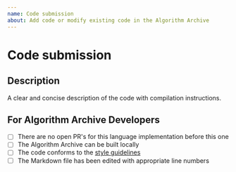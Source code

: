 ```yaml
---
name: Code submission
about: Add code or modify existing code in the Algorithm Archive
---
```


<!--
Thanks for submitting code to the Algorithm Archive!

Before continuing, please be sure you have read the [How to contribute guide for code submission](https://github.com/algorithm-archivists/algorithm-archive/wiki/How-to-Contribute#step-3---submitting-code) and have:

1. edited the Markdown file with the appropriate line numbers for your submission
2. built the Algorithm Archive with `gitbook install && gitbook serve` to make sure your code can be seen on your branch
3. followed all necessary [style guidelines](https://github.com/algorithm-archivists/algorithm-archive/wiki/Code-style-guide) for your language, if available

If you would like to contact us, we are also available on Discord at https://discord.gg/2PEjsR
-->

# Code submission

## Description

A clear and concise description of the code with compilation instructions.


<!--- Please leave the following section --->

## For Algorithm Archive Developers

- [ ] There are no open PR's for this language implementation before this one
- [ ] The Algorithm Archive can be built locally
- [ ] The code conforms to the [style guidelines](https://github.com/algorithm-archivists/algorithm-archive/wiki/Code-style-guide)
- [ ] The Markdown file has been edited with appropriate line numbers
